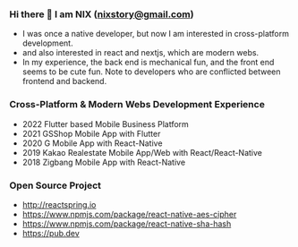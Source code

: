 ### Hi there 👋 I am NIX (nixstory@gmail.com)
- I was once a native developer, but now I am interested in cross-platform development.
- and also interested in react and nextjs, which are modern webs.
- In my experience, the back end is mechanical fun, and the front end seems to be cute fun. Note to developers who are conflicted between frontend and backend.

### Cross-Platform & Modern Webs Development Experience
- 2022 Flutter based Mobile Business Platform
- 2021 GSShop Mobile App with Flutter
- 2020 G Mobile App with React-Native
- 2019 Kakao Realestate Mobile App/Web with React/React-Native
- 2018 Zigbang Mobile App with React-Native

### Open Source Project
- http://reactspring.io
- https://www.npmjs.com/package/react-native-aes-cipher
- https://www.npmjs.com/package/react-native-sha-hash
- https://pub.dev

<!--
**nixstory/nixstory** is a ✨ _special_ ✨ repository because its `README.md` (this file) appears on your GitHub profile.

Here are some ideas to get you started:

- 🔭 I’m currently working on ...
- 🌱 I’m currently learning ...
- 👯 I’m looking to collaborate on ...
- 🤔 I’m looking for help with ...
- 💬 Ask me about ...
- 📫 How to reach me: ...
- 😄 Pronouns: ...
- ⚡ Fun fact: ...
-->
